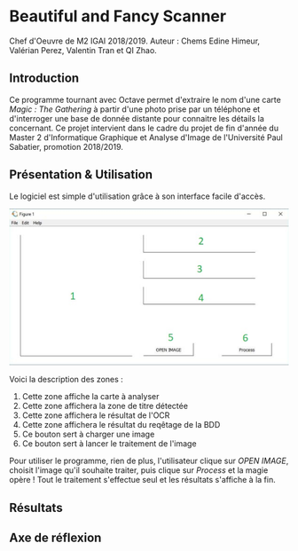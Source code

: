 # Beautiful and Fancy Scanner

Chef d'Oeuvre de M2 IGAI 2018/2019.
Auteur : Chems Edine Himeur, Valérian Perez, Valentin Tran et QI Zhao.


## Introduction

Ce programme tournant avec Octave permet d'extraire le nom d'une carte _Magic : The Gathering_ à partir d'une photo prise par un téléphone et d'interroger une base de donnée distante pour connaitre les détails la concernant. Ce projet intervient dans le cadre du projet de fin d'année du Master 2 d'Informatique Graphique et Analyse d'Image de l'Université Paul Sabatier, promotion 2018/2019.

## Présentation & Utilisation

Le logiciel est simple d'utilisation grâce à son interface facile d'accès. 

![IHM](/website_ressources/IHM.jpg)

Voici la description des zones :
1. Cette zone affiche la carte à analyser
1. Cette zone affichera la zone de titre détectée
1. Cette zone affichera le résultat de l'OCR
1. Cette zone affichera le résultat du reqêtage de la BDD
1. Ce bouton sert à charger une image
1. Ce bouton sert à lancer le traitement de l'image

Pour utiliser le programme, rien de plus, l'utilisateur clique sur _OPEN IMAGE_, choisit l'image qu'il souhaite traiter, puis clique sur _Process_ et la magie opère ! Tout le traitement s'effectue seul et les résultats s'affiche à la fin.

## Résultats

## Axe de réflexion
